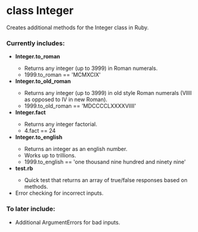 <h1>class Integer</h1>

Creates additional methods for the Integer class in Ruby.

<h3>Currently includes:</h3>
<ul><li><b>Integer.to_roman</b></li>
    <ul><li>Returns any integer (up to 3999) in Roman numerals.</li>
        <li>1999.to_roman == 'MCMXCIX'</li></ul>

   <li><b>Integer.to_old_roman</b></li>
   <ul><li>Returns any integer (up to 3999) in old style Roman numerals (VIIII as opposed to IV in new Roman).</li>
        <li>1999.to_old_roman == 'MDCCCCLXXXXVIIII'</li></ul>

   <li><b>Integer.fact</b></li>
   <ul><li>Returns any integer factorial.</li>
       <li>4.fact == 24</li></ul>
       
<li><b>Integer.to_english</b></li>
<ul><li>Returns an integer as an english number.</li>
	<li>Works up to trillions.</li>
    <li>1999.to_english == 'one thousand nine hundred and ninety nine'</ul>

<li><b>test.rb</b></li>
<ul><li>Quick test that returns an array of true/false responses based on methods.</li></ul>

<li>Error checking for incorrect inputs.</li></ul>

<h3>To later include:</h3>

<ul><li>Additional ArgumentErrors for bad inputs.</li>
